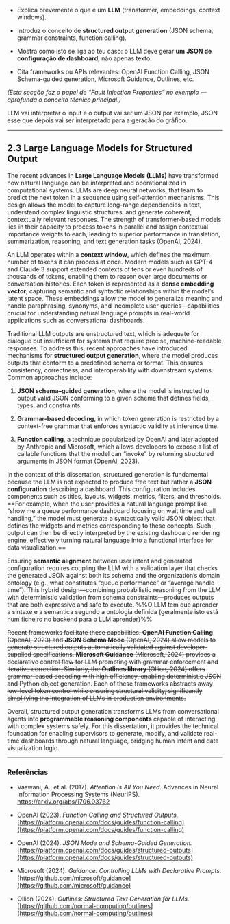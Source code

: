 
- Explica brevemente o que é um **LLM** (transformer, embeddings, context windows).
    
- Introduz o conceito de **structured output generation** (JSON schema, grammar constraints, function calling).
    
- Mostra como isto se liga ao teu caso: o LLM deve gerar **um JSON de configuração de dashboard**, não apenas texto.
    
- Cita frameworks ou APIs relevantes: OpenAI Function Calling, JSON Schema-guided generation, Microsoft Guidance, Outlines, etc.
    

_(Esta secção faz o papel de “Fault Injection Properties” no exemplo — aprofunda o conceito técnico principal.)_


LLM vai interpretar o input e o output vai ser um JSON por exemplo, JSON esse que depois vai ser interpretado para a geração do gráfico.

---

## 2.3 Large Language Models for Structured Output

The recent advances in **Large Language Models (LLMs)** have transformed how natural language can be interpreted and operationalized in computational systems. LLMs are deep neural networks, that learn to predict the next token in a sequence using self-attention mechanisms. This design allows the model to capture long-range dependencies in text, understand complex linguistic structures, and generate coherent, contextually relevant responses. The strength of transformer-based models lies in their capacity to process tokens in parallel and assign contextual importance weights to each, leading to superior performance in translation, summarization, reasoning, and text generation tasks (OpenAI, 2024).

An LLM operates within a **context window**, which defines the maximum number of tokens it can process at once. Modern models such as GPT-4 and Claude 3 support extended contexts of tens or even hundreds of thousands of tokens, enabling them to reason over large documents or conversation histories. Each token is represented as a **dense embedding vector**, capturing semantic and syntactic relationships within the model’s latent space. These embeddings allow the model to generalize meaning and handle paraphrasing, synonyms, and incomplete user queries—capabilities crucial for understanding natural language prompts in real-world applications such as conversational dashboards.

Traditional LLM outputs are unstructured text, which is adequate for dialogue but insufficient for systems that require precise, machine-readable responses. To address this, recent approaches have introduced mechanisms for **structured output generation**, where the model produces outputs that conform to a predefined schema or format. This ensures consistency, correctness, and interoperability with downstream systems. Common approaches include:

1. **JSON schema–guided generation**, where the model is instructed to output valid JSON conforming to a given schema that defines fields, types, and constraints.
    
2. **Grammar-based decoding**, in which token generation is restricted by a context-free grammar that enforces syntactic validity at inference time.
    
3. **Function calling**, a technique popularized by OpenAI and later adopted by Anthropic and Microsoft, which allows developers to expose a list of callable functions that the model can “invoke” by returning structured arguments in JSON format (OpenAI, 2023).
    

In the context of this dissertation, structured generation is fundamental because the LLM is not expected to produce free text but rather a **JSON configuration** describing a dashboard. This configuration includes components such as titles, layouts, widgets, metrics, filters, and thresholds. ==For example, when the user provides a natural language prompt like “show me a queue performance dashboard focusing on wait time and call handling,” the model must generate a syntactically valid JSON object that defines the widgets and metrics corresponding to these concepts. Such output can then be directly interpreted by the existing dashboard rendering engine, effectively turning natural language into a functional interface for data visualization.==

Ensuring **semantic alignment** between user intent and generated configuration requires coupling the LLM with a validation layer that checks the generated JSON against both its schema and the organization’s domain ontology (e.g., what constitutes “queue performance” or “average handle time”). This hybrid design—combining probabilistic reasoning from the LLM with deterministic validation from schema constraints—produces outputs that are both expressive and safe to execute. %%O LLM tem que aprender a sintaxe e a semantica segundo a ontologia definida (geralmente isto está num ficheiro no backend para o LLM aprender)%%

~~Recent frameworks facilitate these capabilities. **OpenAI Function Calling** (OpenAI, 2023) and **JSON Schema Mode** (OpenAI, 2024) allow models to generate structured outputs automatically validated against developer-supplied specifications. **Microsoft Guidance** (Microsoft, 2024) provides a declarative control flow for LLM prompting with grammar enforcement and iterative correction. Similarly, the **Outlines library** (Ollion, 2024) offers grammar-based decoding with high efficiency, enabling deterministic JSON and Python object generation. Each of these frameworks abstracts away low-level token control while ensuring structural validity, significantly simplifying the integration of LLMs in production environments.~~

Overall, structured output generation transforms LLMs from conversational agents into **programmable reasoning components** capable of interacting with complex systems safely. For this dissertation, it provides the technical foundation for enabling supervisors to generate, modify, and validate real-time dashboards through natural language, bridging human intent and data visualization logic.

---

### Referências

- Vaswani, A., et al. (2017). _Attention Is All You Need._ Advances in Neural Information Processing Systems (NeurIPS). https://arxiv.org/abs/1706.03762
    
- OpenAI (2023). _Function Calling and Structured Outputs._ [https://platform.openai.com/docs/guides/function-calling](https://platform.openai.com/docs/guides/function-calling)
    
- OpenAI (2024). _JSON Mode and Schema-Guided Generation._ [https://platform.openai.com/docs/guides/structured-outputs](https://platform.openai.com/docs/guides/structured-outputs)
    
- Microsoft (2024). _Guidance: Controlling LLMs with Declarative Prompts._ [https://github.com/microsoft/guidance](https://github.com/microsoft/guidance)
    
- Ollion (2024). _Outlines: Structured Text Generation for LLMs._ [https://github.com/normal-computing/outlines](https://github.com/normal-computing/outlines)
